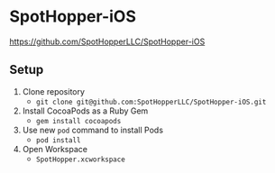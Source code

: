 SpotHopper-iOS
==============

https://github.com/SpotHopperLLC/SpotHopper-iOS

## Setup

1. Clone repository 
   * `git clone git@github.com:SpotHopperLLC/SpotHopper-iOS.git`
2. Install CocoaPods as a Ruby Gem
   * `gem install cocoapods`
3. Use new `pod` command to install Pods
   * `pod install`
4. Open Workspace
   * `SpotHopper.xcworkspace`
